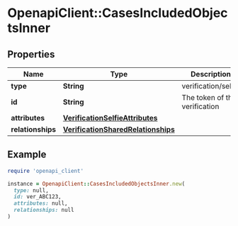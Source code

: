 # OpenapiClient::CasesIncludedObjectsInner

## Properties

| Name | Type | Description | Notes |
| ---- | ---- | ----------- | ----- |
| **type** | **String** | verification/selfie |  |
| **id** | **String** | The token of the verification |  |
| **attributes** | [**VerificationSelfieAttributes**](VerificationSelfieAttributes.md) |  |  |
| **relationships** | [**VerificationSharedRelationships**](VerificationSharedRelationships.md) |  | [optional] |

## Example

```ruby
require 'openapi_client'

instance = OpenapiClient::CasesIncludedObjectsInner.new(
  type: null,
  id: ver_ABC123,
  attributes: null,
  relationships: null
)
```

